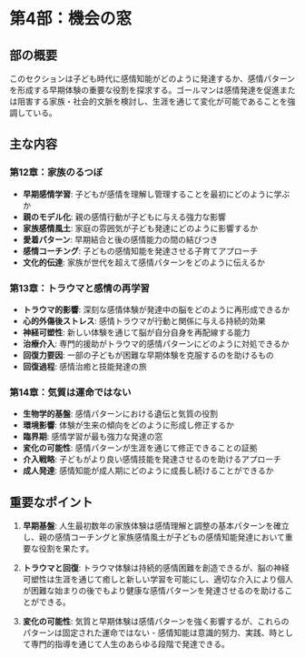 # 第4部：機会の窓

## 部の概要
このセクションは子ども時代に感情知能がどのように発達するか、感情パターンを形成する早期体験の重要な役割を探求する。ゴールマンは感情発達を促進または阻害する家族・社会的文脈を検討し、生涯を通じて変化が可能であることを強調している。

## 主な内容

### 第12章：家族のるつぼ
- **早期感情学習**: 子どもが感情を理解し管理することを最初にどのように学ぶか
- **親のモデル化**: 親の感情行動が子どもに与える強力な影響
- **家族感情風土**: 家庭の雰囲気が子ども発達にどのように影響するか
- **愛着パターン**: 早期結合と後の感情能力の間の結びつき
- **感情コーチング**: 子どもの感情知能を発達させる子育てアプローチ
- **文化的伝達**: 家族が世代を超えて感情パターンをどのように伝えるか

### 第13章：トラウマと感情の再学習
- **トラウマ的影響**: 深刻な感情体験が発達中の脳をどのように再形成できるか
- **心的外傷後ストレス**: 感情トラウマが行動と関係に与える持続的効果
- **神経可塑性**: 新しい体験を通じて脳が自分自身を再配線する能力
- **治療介入**: 専門的援助がトラウマ的感情パターンにどのように対処できるか
- **回復力要因**: 一部の子どもが困難な早期体験を克服するのを助けるもの
- **回復過程**: 感情治癒と技能発達の旅

### 第14章：気質は運命ではない
- **生物学的基盤**: 感情パターンにおける遺伝と気質の役割
- **環境影響**: 体験が生来の傾向をどのように形成し修正するか
- **臨界期**: 感情学習が最も強力な発達の窓
- **変化の可能性**: 感情パターンが生涯を通じて修正できることの証拠
- **介入戦略**: 子どもがより良い感情技能を発達させるのを助けるアプローチ
- **成人発達**: 感情知能が成人期にどのように成長し続けることができるか

## 重要なポイント

1. **早期基盤**: 人生最初数年の家族体験は感情理解と調整の基本パターンを確立し、親の感情コーチングと家族感情風土が子どもの感情知能発達において重要な役割を果たす。

2. **トラウマと回復**: トラウマ体験は持続的感情困難を創造できるが、脳の神経可塑性は生涯を通じて癒しと新しい学習を可能にし、適切な介入により個人が困難な始まりの後でもより健康な感情パターンを発達させるのを助けることができる。

3. **変化の可能性**: 気質と早期体験は感情パターンを強く影響するが、これらのパターンは固定された運命ではない - 感情知能は意識的努力、実践、時として専門的指導を通じて人生のあらゆる段階で発達できる。